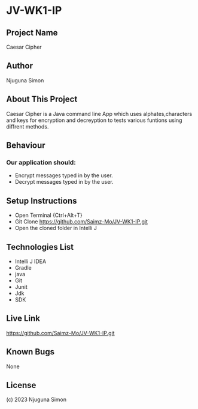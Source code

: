 # JV-WK1-IP

## Project Name 

Caesar Cipher

## Author 

Njuguna Simon 

## About This Project

Caesar Cipher is a Java command line App which uses alphates,characters and keys for encryption and decreyption to tests various funtions using diffrent methods.

## Behaviour
### Our application should:
- Encrypt messages typed in by the user.
- Decrypt messages typed in by the user.

## Setup Instructions

- Open Terminal {Ctrl+Alt+T}
- Git Clone https://github.com/Saimz-Mo/JV-WK1-IP.git
- Open the cloned folder in Intelli J

## Technologies List

- Intelli J IDEA
- Gradle
- java
- Git
- Junit
- Jdk
- SDK

## Live Link

https://github.com/Saimz-Mo/JV-WK1-IP.git

## Known Bugs
None

## License

(c) 2023 Njuguna Simon
